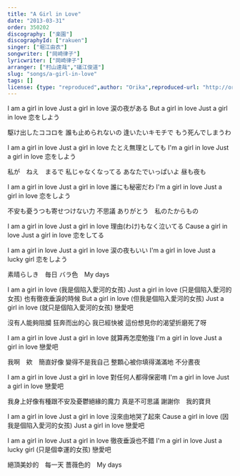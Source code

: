 ```yaml
---
title: "A Girl in Love"
date: "2013-03-31"
order: 350202
discography: ["楽園"]
discographyId: ["rakuen"]
singer: ["堀江由衣"]
songwriter: ["岡崎律子"]
lyricwriter: ["岡崎律子"]
arranger: ["村山達哉","礒江俊道"]
slug: "songs/a-girl-in-love"
tags: []
license: {type: "reproduced",author: "Orika",reproduced-url: "http://orikamushi.myweb.hinet.net",reproduced-website: "織歌蟲"}
---
```


I am a girl in love 
Just a girl in love 
涙の夜がある 
But a girl in love 
Just a girl in love 
恋をしよう 

駆け出したココロを 
誰も止められないの 
逢いたいキモチで 
もう死んでしまうわ 

I am a girl in love 
Just a girl in love 
たとえ無理としても 
I'm a girl in love 
Just a girl in love 
恋をしよう 

私が　ねえ　まるで 
私じゃなくなってる 
あなたでいっぱいよ 
昼も夜も 

I am a girl in love 
Just a girl in love 
誰にも秘密だわ 
I'm a girl in love 
Just a girl in love 
恋をしよう 

不安も憂うつも寄せつけない力 
不思議 
ありがとう　私のたからもの 

I am a girl in love 
Just a girl in love 
理由(わけ)もなく泣いてる 
Cause a girl in love 
Just a girl in love 
恋をしてる 

I am a girl in love 
Just a girl in love 
涙の夜もいい 
I'm a girl in love 
Just a lucky girl 
恋をしよう 

素晴らしき　毎日 
バラ色　My days

I am a girl in love (我是個陷入愛河的女孩) 
Just a girl in love (只是個陷入愛河的女孩) 
也有徹夜垂淚的時候
But a girl in love (但我是個陷入愛河的女孩) 
Just a girl in love (就只是個陷入愛河的女孩) 
戀愛吧

沒有人能夠阻攔
狂奔而出的心
我已經快被
這份想見你的渴望折磨死了呀

I am a girl in love 
Just a girl in love 
就算再怎麼勉強
I'm a girl in love 
Just a girl in love 
戀愛吧

我啊　欸　簡直好像
變得不是我自己
整顆心被你填得滿滿地
不分晝夜

I am a girl in love 
Just a girl in love 
對任何人都得保密唷
I'm a girl in love 
Just a girl in love 
戀愛吧

我身上好像有種跟不安及憂鬱絕緣的魔力 
真是不可思議
謝謝你　我的寶貝

I am a girl in love 
Just a girl in love 
沒來由地哭了起來
Cause a girl in love (因我是個陷入愛河的女孩) 
Just a girl in love 
戀愛吧

I am a girl in love 
Just a girl in love 
徹夜垂淚也不錯
I'm a girl in love 
Just a lucky girl (只是個幸運的女孩) 
戀愛吧

絕頂美妙的　每一天
薔薇色的　My days
